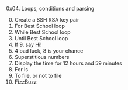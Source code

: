 0x04. Loops, conditions and parsing

0. Create a SSH RSA key pair
1. For Best School loop
2. While Best School loop
3. Until Best School loop
4. If 9, say Hi!
5. 4 bad luck, 8 is your chance
6. Superstitious numbers
7. Display the time for 12 hours and 59 minutes
8. For ls
9. To file, or not to file
10. FizzBuzz
